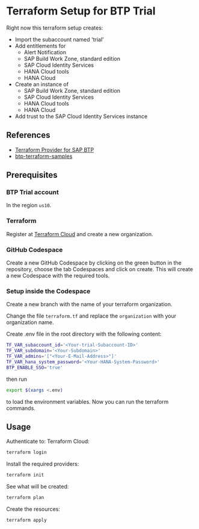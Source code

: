 # Terraform Setup for BTP Trial

Right now this terraform setup creates:

- Import the subaccount named 'trial'
- Add entitlements for
  - Alert Notification
  - SAP Build Work Zone, standard edition
  - SAP Cloud Identity Services
  - HANA Cloud tools
  - HANA Cloud
- Create an instance of
  - SAP Build Work Zone, standard edition
  - SAP Cloud Identity Services
  - HANA Cloud tools
  - HANA Cloud
- Add trust to the SAP Cloud Identity Services instance

## References

- [Terraform Provider for SAP BTP](https://registry.terraform.io/providers/SAP/btp/latest/docs)
- [btp-terraform-samples](https://github.com/SAP-samples/btp-terraform-samples/)

## Prerequisites

### BTP Trial account

In the region `us10`.

### Terraform

Register at [Terraform Cloud](https://app.terraform.io/signup/account) and create a new organization.

### GitHub Codespace

Create a new GitHub Codespace by clicking on the green button in the repository, choose the tab Codespaces and click on create. This will create a new Codespace with the required tools.

### Setup inside the Codespace

Create a new branch with the name of your terraform organization.

Change the file `terraform.tf` and replace the `organization` with your organization name.

Create .env file in the root directory with the following content:

```bash
TF_VAR_subaccount_id='<Your-trial-Subaccount-ID>'
TF_VAR_subdomain='<Your-Subdomain>'
TF_VAR_admins='["<Your-E-Mail-Address>"]'
TF_VAR_hana_system_password='<Your-HANA-System-Password>'
BTP_ENABLE_SSO='true'
```

then run

```bash
export $(xargs <.env)
```

to load the environment variables. Now you can run the terraform commands.

## Usage

Authenticate to: Terraform Cloud:

```bash
terraform login
```

Install the required providers:

```bash
terraform init
```

See what will be created:

```bash
terraform plan
```

Create the resources:

```bash
terraform apply
```
